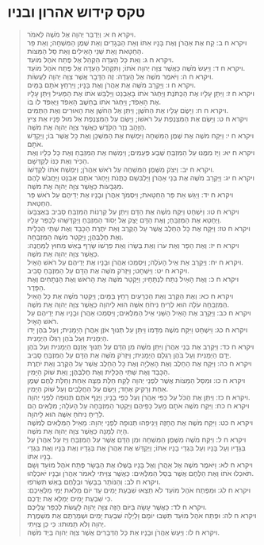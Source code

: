 # טקס קידוש אהרון ובניו

> ויקרא ח א: וַיְדַבֵּר יְהוָה אֶל מֹשֶׁה לֵּאמֹר.  
> ויקרא ח ב: קַח אֶת אַהֲרֹן וְאֶת בָּנָיו אִתּוֹ וְאֵת הַבְּגָדִים וְאֵת שֶׁמֶן הַמִּשְׁחָה; וְאֵת פַּר הַחַטָּאת וְאֵת שְׁנֵי הָאֵילִים וְאֵת סַל הַמַּצּוֹת.  
> ויקרא ח ג: וְאֵת כָּל הָעֵדָה הַקְהֵל אֶל פֶּתַח אֹהֶל מוֹעֵד.  
> ויקרא ח ד: וַיַּעַשׂ מֹשֶׁה כַּאֲשֶׁר צִוָּה יְהוָה אֹתוֹ; וַתִּקָּהֵל הָעֵדָה אֶל פֶּתַח אֹהֶל מוֹעֵד.  
> ויקרא ח ה: וַיֹּאמֶר מֹשֶׁה אֶל הָעֵדָה:  זֶה הַדָּבָר אֲשֶׁר צִוָּה יְהוָה לַעֲשׂוֹת.  
> ויקרא ח ו: וַיַּקְרֵב מֹשֶׁה אֶת אַהֲרֹן וְאֶת בָּנָיו; וַיִּרְחַץ אֹתָם בַּמָּיִם.  
> ויקרא ח ז: וַיִּתֵּן עָלָיו אֶת הַכֻּתֹּנֶת וַיַּחְגֹּר אֹתוֹ בָּאַבְנֵט וַיַּלְבֵּשׁ אֹתוֹ אֶת הַמְּעִיל וַיִּתֵּן עָלָיו אֶת הָאֵפֹד; וַיַּחְגֹּר אֹתוֹ בְּחֵשֶׁב הָאֵפֹד וַיֶּאְפֹּד לוֹ בּוֹ.  
> ויקרא ח ח: וַיָּשֶׂם עָלָיו אֶת הַחֹשֶׁן; וַיִּתֵּן אֶל הַחֹשֶׁן אֶת הָאוּרִים וְאֶת הַתֻּמִּים.  
> ויקרא ח ט: וַיָּשֶׂם אֶת הַמִּצְנֶפֶת עַל רֹאשׁוֹ; וַיָּשֶׂם עַל הַמִּצְנֶפֶת אֶל מוּל פָּנָיו אֵת צִיץ הַזָּהָב נֵזֶר הַקֹּדֶשׁ כַּאֲשֶׁר צִוָּה יְהוָה אֶת מֹשֶׁה.  
> ויקרא ח י: וַיִּקַּח מֹשֶׁה אֶת שֶׁמֶן הַמִּשְׁחָה וַיִּמְשַׁח אֶת הַמִּשְׁכָּן וְאֶת כָּל אֲשֶׁר בּוֹ; וַיְקַדֵּשׁ אֹתָם.  
> ויקרא ח יא: וַיַּז מִמֶּנּוּ עַל הַמִּזְבֵּחַ שֶׁבַע פְּעָמִים; וַיִּמְשַׁח אֶת הַמִּזְבֵּחַ וְאֶת כָּל כֵּלָיו וְאֶת הַכִּיֹּר וְאֶת כַּנּוֹ לְקַדְּשָׁם.  
> ויקרא ח יב: וַיִּצֹק מִשֶּׁמֶן הַמִּשְׁחָה עַל רֹאשׁ אַהֲרֹן; וַיִּמְשַׁח אֹתוֹ לְקַדְּשׁוֹ.  
> ויקרא ח יג: וַיַּקְרֵב מֹשֶׁה אֶת בְּנֵי אַהֲרֹן וַיַּלְבִּשֵׁם כֻּתֳּנֹת וַיַּחְגֹּר אֹתָם אַבְנֵט וַיַּחֲבֹשׁ לָהֶם מִגְבָּעוֹת כַּאֲשֶׁר צִוָּה יְהוָה אֶת מֹשֶׁה.  
> ויקרא ח יד: וַיַּגֵּשׁ אֵת פַּר הַחַטָּאת; וַיִּסְמֹךְ אַהֲרֹן וּבָנָיו אֶת יְדֵיהֶם עַל רֹאשׁ פַּר הַחַטָּאת.  
> ויקרא ח טו: וַיִּשְׁחָט וַיִּקַּח מֹשֶׁה אֶת הַדָּם וַיִּתֵּן עַל קַרְנוֹת הַמִּזְבֵּחַ סָבִיב בְּאֶצְבָּעוֹ וַיְחַטֵּא אֶת הַמִּזְבֵּחַ; וְאֶת הַדָּם יָצַק אֶל יְסוֹד הַמִּזְבֵּחַ וַיְקַדְּשֵׁהוּ לְכַפֵּר עָלָיו.  
> ויקרא ח טז: וַיִּקַּח אֶת כָּל הַחֵלֶב אֲשֶׁר עַל הַקֶּרֶב וְאֵת יֹתֶרֶת הַכָּבֵד וְאֶת שְׁתֵּי הַכְּלָיֹת וְאֶת חֶלְבְּהֶן; וַיַּקְטֵר מֹשֶׁה הַמִּזְבֵּחָה.  
> ויקרא ח יז: וְאֶת הַפָּר וְאֶת עֹרוֹ וְאֶת בְּשָׂרוֹ וְאֶת פִּרְשׁוֹ שָׂרַף בָּאֵשׁ מִחוּץ לַמַּחֲנֶה:  כַּאֲשֶׁר צִוָּה יְהוָה אֶת מֹשֶׁה.  
> ויקרא ח יח: וַיַּקְרֵב אֵת אֵיל הָעֹלָה; וַיִּסְמְכוּ אַהֲרֹן וּבָנָיו אֶת יְדֵיהֶם עַל רֹאשׁ הָאָיִל.  
> ויקרא ח יט: וַיִּשְׁחָט; וַיִּזְרֹק מֹשֶׁה אֶת הַדָּם עַל הַמִּזְבֵּחַ סָבִיב.  
> ויקרא ח כ: וְאֶת הָאַיִל נִתַּח לִנְתָחָיו; וַיַּקְטֵר מֹשֶׁה אֶת הָרֹאשׁ וְאֶת הַנְּתָחִים וְאֶת הַפָּדֶר.  
> ויקרא ח כא: וְאֶת הַקֶּרֶב וְאֶת הַכְּרָעַיִם רָחַץ בַּמָּיִם; וַיַּקְטֵר מֹשֶׁה אֶת כָּל הָאַיִל הַמִּזְבֵּחָה עֹלָה הוּא לְרֵיחַ נִיחֹחַ אִשֶּׁה הוּא לַיהוָה כַּאֲשֶׁר צִוָּה יְהוָה אֶת מֹשֶׁה.  
> ויקרא ח כב: וַיַּקְרֵב אֶת הָאַיִל הַשֵּׁנִי אֵיל הַמִּלֻּאִים; וַיִּסְמְכוּ אַהֲרֹן וּבָנָיו אֶת יְדֵיהֶם עַל רֹאשׁ הָאָיִל.  
> ויקרא ח כג: וַיִּשְׁחָט וַיִּקַּח מֹשֶׁה מִדָּמוֹ וַיִּתֵּן עַל תְּנוּךְ אֹזֶן אַהֲרֹן הַיְמָנִית; וְעַל בֹּהֶן יָדוֹ הַיְמָנִית וְעַל בֹּהֶן רַגְלוֹ הַיְמָנִית.  
> ויקרא ח כד: וַיַּקְרֵב אֶת בְּנֵי אַהֲרֹן וַיִּתֵּן מֹשֶׁה מִן הַדָּם עַל תְּנוּךְ אָזְנָם הַיְמָנִית וְעַל בֹּהֶן יָדָם הַיְמָנִית וְעַל בֹּהֶן רַגְלָם הַיְמָנִית; וַיִּזְרֹק מֹשֶׁה אֶת הַדָּם עַל הַמִּזְבֵּחַ סָבִיב.  
> ויקרא ח כה: וַיִּקַּח אֶת הַחֵלֶב וְאֶת הָאַלְיָה וְאֶת כָּל הַחֵלֶב אֲשֶׁר עַל הַקֶּרֶב וְאֵת יֹתֶרֶת הַכָּבֵד וְאֶת שְׁתֵּי הַכְּלָיֹת וְאֶת חֶלְבְּהֶן; וְאֵת שׁוֹק הַיָּמִין.  
> ויקרא ח כו: וּמִסַּל הַמַּצּוֹת אֲשֶׁר לִפְנֵי יְהוָה לָקַח חַלַּת מַצָּה אַחַת וְחַלַּת לֶחֶם שֶׁמֶן אַחַת וְרָקִיק אֶחָד; וַיָּשֶׂם עַל הַחֲלָבִים וְעַל שׁוֹק הַיָּמִין.  
> ויקרא ח כז: וַיִּתֵּן אֶת הַכֹּל עַל כַּפֵּי אַהֲרֹן וְעַל כַּפֵּי בָנָיו; וַיָּנֶף אֹתָם תְּנוּפָה לִפְנֵי יְהוָה.  
> ויקרא ח כח: וַיִּקַּח מֹשֶׁה אֹתָם מֵעַל כַּפֵּיהֶם וַיַּקְטֵר הַמִּזְבֵּחָה עַל הָעֹלָה; מִלֻּאִים הֵם לְרֵיחַ נִיחֹחַ אִשֶּׁה הוּא לַיהוָה.  
> ויקרא ח כט: וַיִּקַּח מֹשֶׁה אֶת הֶחָזֶה וַיְנִיפֵהוּ תְנוּפָה לִפְנֵי יְהוָה:  מֵאֵיל הַמִּלֻּאִים לְמֹשֶׁה הָיָה לְמָנָה כַּאֲשֶׁר צִוָּה יְהוָה אֶת מֹשֶׁה.  
> ויקרא ח ל: וַיִּקַּח מֹשֶׁה מִשֶּׁמֶן הַמִּשְׁחָה וּמִן הַדָּם אֲשֶׁר עַל הַמִּזְבֵּחַ וַיַּז עַל אַהֲרֹן עַל בְּגָדָיו וְעַל בָּנָיו וְעַל בִּגְדֵי בָנָיו אִתּוֹ; וַיְקַדֵּשׁ אֶת אַהֲרֹן אֶת בְּגָדָיו וְאֶת בָּנָיו וְאֶת בִּגְדֵי בָנָיו אִתּוֹ.  
> ויקרא ח לא: וַיֹּאמֶר מֹשֶׁה אֶל אַהֲרֹן וְאֶל בָּנָיו בַּשְּׁלוּ אֶת הַבָּשָׂר פֶּתַח אֹהֶל מוֹעֵד וְשָׁם תֹּאכְלוּ אֹתוֹ וְאֶת הַלֶּחֶם אֲשֶׁר בְּסַל הַמִּלֻּאִים:  כַּאֲשֶׁר צִוֵּיתִי לֵאמֹר אַהֲרֹן וּבָנָיו יֹאכְלֻהוּ.  
> ויקרא ח לב: וְהַנּוֹתָר בַּבָּשָׂר וּבַלָּחֶם בָּאֵשׁ תִּשְׂרֹפוּ.  
> ויקרא ח לג: וּמִפֶּתַח אֹהֶל מוֹעֵד לֹא תֵצְאוּ שִׁבְעַת יָמִים עַד יוֹם מְלֹאת יְמֵי מִלֻּאֵיכֶם:  כִּי שִׁבְעַת יָמִים יְמַלֵּא אֶת יֶדְכֶם.  
> ויקרא ח לד: כַּאֲשֶׁר עָשָׂה בַּיּוֹם הַזֶּה צִוָּה יְהוָה לַעֲשֹׂת לְכַפֵּר עֲלֵיכֶם.  
> ויקרא ח לה: וּפֶתַח אֹהֶל מוֹעֵד תֵּשְׁבוּ יוֹמָם וָלַיְלָה שִׁבְעַת יָמִים וּשְׁמַרְתֶּם אֶת מִשְׁמֶרֶת יְהוָה וְלֹא תָמוּתוּ:  כִּי כֵן צֻוֵּיתִי.  
> ויקרא ח לו: וַיַּעַשׂ אַהֲרֹן וּבָנָיו אֵת כָּל הַדְּבָרִים אֲשֶׁר צִוָּה יְהוָה בְּיַד מֹשֶׁה.   
 

